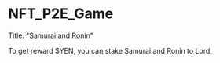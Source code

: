 # NFT_P2E_Game

Title: "Samurai and Ronin"

To get reward $YEN, you can stake Samurai and Ronin to Lord.